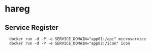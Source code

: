 # hareg

## Service Register

```
  docker run -d -P -e SERVICE_DOMAIN="app01:/api" microservice
  docker run -d -P -e SERVICE_DOMAIN="app02:/icon" icon
```
